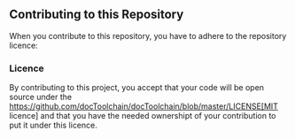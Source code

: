 ## Contributing to this Repository

When you contribute to this repository, you have to adhere to the repository licence:

### Licence

By contributing to this project, you accept that your code will be open source under the https://github.com/docToolchain/docToolchain/blob/master/LICENSE[MIT licence] and that you have the needed ownershipt of your contribution to put it under this licence. 
